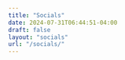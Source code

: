 ```yaml
---
title: "Socials"
date: 2024-07-31T06:44:51-04:00
draft: false
layout: "socials"
url: "/socials/"
---
```


